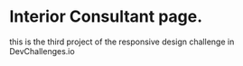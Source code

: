 # Interior Consultant page. 

this is the third project of the responsive design challenge in DevChallenges.io
